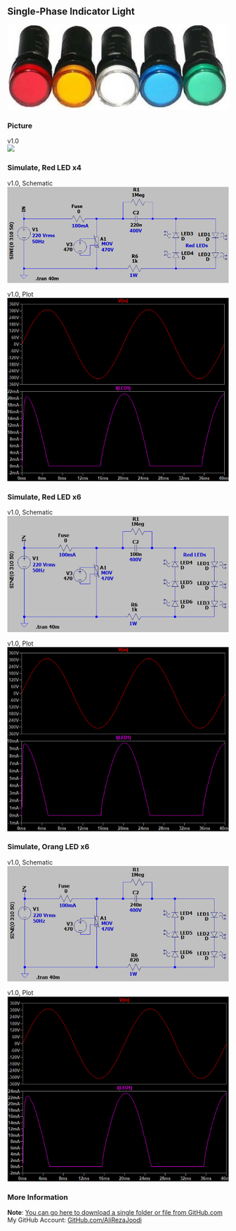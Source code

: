 ## Single-Phase Indicator Light 
![](Cover.jpg)

### Picture
v1.0  
![](Pictures/v1.0.png)

### Simulate, Red LED x4
v1.0, Schematic  
![](Simulate_4xRed/v1.0_Schematic.png)

v1.0, Plot  
![](Simulate_4xRed/v1.0_Plot.png)

### Simulate, Red LED x6
v1.0, Schematic  
![](Simulate_6xRed/v1.0_Schematic.png)

v1.0, Plot  
![](Simulate_6xRed/v1.0_Plot.png)

### Simulate, Orang LED x6
v1.0, Schematic  
![](Simulate_6xOrang/v1.0_Schematic.png)

v1.0, Plot  
![](Simulate_6xOrang/v1.0_Plot.png)

### More Information
**Note**: [You can go here to download a single folder or file from GitHub.com](https://minhaskamal.github.io/DownGit/#/home)  
My GitHub Account: [GitHub.com/AliRezaJoodi](https://github.com/AliRezaJoodi)  
